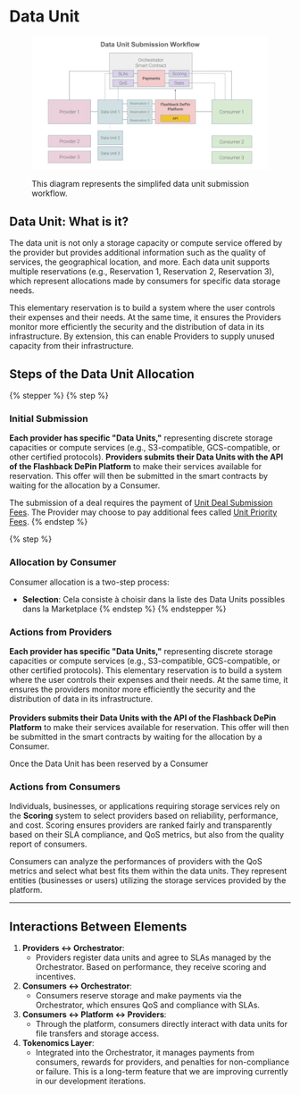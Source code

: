 # Data Unit

<figure><img src="../../.gitbook/assets/Flashback Ecosystem Diagrams (20).jpg" alt=""><figcaption><p>This diagram represents the simplifed data unit submission workflow.</p></figcaption></figure>

## **Data Unit: What is it?**

The data unit is not only a storage capacity or compute service offered by the provider but provides additional information such as the quality of services, the geographical location, and more. Each data unit supports multiple reservations (e.g., Reservation 1, Reservation 2, Reservation 3), which represent allocations made by consumers for specific data storage needs.&#x20;

This elementary reservation is to build a system where the user controls their expenses and their needs. At the same time, it ensures the Providers monitor more efficiently the security and the distribution of data in its infrastructure. By extension, this can enable Providers to supply unused capacity from their infrastructure.

## Steps of the Data Unit Allocation

{% stepper %}
{% step %}
### Initial Submission

**Each provider has specific "Data Units,"** representing discrete storage capacities or compute services (e.g., S3-compatible, GCS-compatible, or other certified protocols). **Providers submits their Data Units with the API of the Flashback DePin Platform** to make their services available for reservation. This offer will then be submitted in the smart contracts by waiting for the allocation by a Consumer.

The submission of a deal requires the payment of [Unit Deal Submission Fees](../tokenomics.md). The Provider may choose to pay additional fees called [Unit Priority Fees](../tokenomics.md).&#x20;
{% endstep %}

{% step %}
### Allocation by Consumer

Consumer allocation is a two-step process:

* **Selection**: Cela consiste à choisir dans la liste des Data Units possibles dans la Marketplace&#x20;
{% endstep %}
{% endstepper %}

### **Actions from Providers**

**Each provider has specific "Data Units,"** representing discrete storage capacities or compute services (e.g., S3-compatible, GCS-compatible, or other certified protocols). This elementary reservation is to build a system where the user controls their expenses and their needs. At the same time, it ensures the providers monitor more efficiently the security and the distribution of data in its infrastructure. \
\
**Providers submits their Data Units with the API of the Flashback DePin Platform** to make their services available for reservation. This offer will then be submitted in the smart contracts by waiting for the allocation by a Consumer.

Once the Data Unit has been reserved by a Consumer&#x20;

### **Actions from Consumers**

Individuals, businesses, or applications requiring storage services rely on the **Scoring** system to select providers based on reliability, performance, and cost. Scoring ensures providers are ranked fairly and transparently based on their SLA compliance, and QoS metrics, but also from the quality report of consumers.&#x20;

Consumers can analyze the performances of providers with the QoS metrics and select what best fits them within the data units. They represent entities (businesses or users) utilizing the storage services provided by the platform.&#x20;

***

## **Interactions Between Elements**

1. **Providers ↔ Orchestrator**:
   * Providers register data units and agree to SLAs managed by the Orchestrator. Based on performance, they receive scoring and incentives.
2. **Consumers ↔ Orchestrator**:
   * Consumers reserve storage and make payments via the Orchestrator, which ensures QoS and compliance with SLAs.
3. **Consumers ↔ Platform ↔ Providers**:
   * Through the platform, consumers directly interact with data units for file transfers and storage access.
4. **Tokenomics Layer**:
   * Integrated into the Orchestrator, it manages payments from consumers, rewards for providers, and penalties for non-compliance or failure. This is a long-term feature that we are improving currently in our development iterations.

